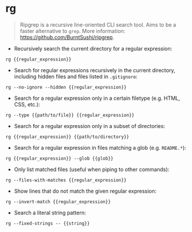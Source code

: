 # rg

> Ripgrep is a recursive line-oriented CLI search tool.
> Aims to be a faster alternative to `grep`.
> More information: <https://github.com/BurntSushi/ripgrep>.

- Recursively search the current directory for a regular expression:

`rg {{regular_expression}}`

- Search for regular expressions recursively in the current directory, including hidden files and files listed in `.gitignore`:

`rg --no-ignore --hidden {{regular_expression}}`

- Search for a regular expression only in a certain filetype (e.g. HTML, CSS, etc.):

`rg --type {{path/to/file}} {{regular_expression}}`

- Search for a regular expression only in a subset of directories:

`rg {{regular_expression}} {{path/to/directory}}`

- Search for a regular expression in files matching a glob (e.g. `README.*`):

`rg {{regular_expression}} --glob {{glob}}`

- Only list matched files (useful when piping to other commands):

`rg --files-with-matches {{regular_expression}}`

- Show lines that do not match the given regular expression:

`rg --invert-match {{regular_expression}}`

- Search a literal string pattern:

`rg --fixed-strings -- {{string}}`
